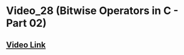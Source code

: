 # Video_28 (Bitwise Operators in C - Part 02)

## [Video Link](https://youtu.be/8aFik6lPPaA?si=0oKbWB12xBrcGkCD)
